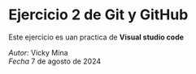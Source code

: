 # Ejercicio 2 de Git y GitHub 

Este ejercicio es uan practica de **Visual studio code**

*Autor:* Vicky Mina  
*Fecha* 7 de agosto de 2024  